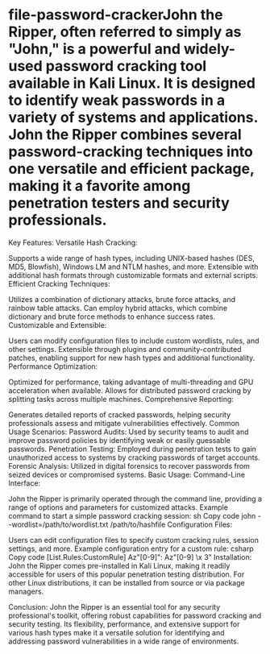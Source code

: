 # file-password-crackerJohn the Ripper, often referred to simply as "John," is a powerful and widely-used password cracking tool available in Kali Linux. It is designed to identify weak passwords in a variety of systems and applications. John the Ripper combines several password-cracking techniques into one versatile and efficient package, making it a favorite among penetration testers and security professionals.

Key Features:
Versatile Hash Cracking:

Supports a wide range of hash types, including UNIX-based hashes (DES, MD5, Blowfish), Windows LM and NTLM hashes, and more.
Extensible with additional hash formats through customizable formats and external scripts.
Efficient Cracking Techniques:

Utilizes a combination of dictionary attacks, brute force attacks, and rainbow table attacks.
Can employ hybrid attacks, which combine dictionary and brute force methods to enhance success rates.
Customizable and Extensible:

Users can modify configuration files to include custom wordlists, rules, and other settings.
Extensible through plugins and community-contributed patches, enabling support for new hash types and additional functionality.
Performance Optimization:

Optimized for performance, taking advantage of multi-threading and GPU acceleration when available.
Allows for distributed password cracking by splitting tasks across multiple machines.
Comprehensive Reporting:

Generates detailed reports of cracked passwords, helping security professionals assess and mitigate vulnerabilities effectively.
Common Usage Scenarios:
Password Audits: Used by security teams to audit and improve password policies by identifying weak or easily guessable passwords.
Penetration Testing: Employed during penetration tests to gain unauthorized access to systems by cracking passwords of target accounts.
Forensic Analysis: Utilized in digital forensics to recover passwords from seized devices or compromised systems.
Basic Usage:
Command-Line Interface:

John the Ripper is primarily operated through the command line, providing a range of options and parameters for customized attacks.
Example command to start a simple password cracking session:
sh
Copy code
john --wordlist=/path/to/wordlist.txt /path/to/hashfile
Configuration Files:

Users can edit configuration files to specify custom cracking rules, session settings, and more.
Example configuration entry for a custom rule:
csharp
Copy code
[List.Rules:CustomRule]
Az"[0-9]": Az"[0-9] \x 3"
Installation:
John the Ripper comes pre-installed in Kali Linux, making it readily accessible for users of this popular penetration testing distribution. For other Linux distributions, it can be installed from source or via package managers.

Conclusion:
John the Ripper is an essential tool for any security professional's toolkit, offering robust capabilities for password cracking and security testing. Its flexibility, performance, and extensive support for various hash types make it a versatile solution for identifying and addressing password vulnerabilities in a wide range of environments.
